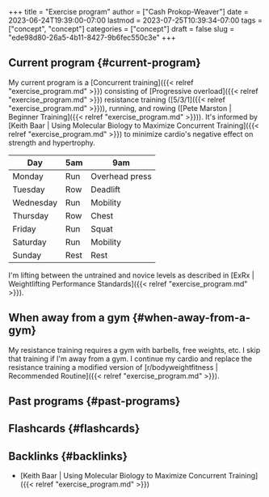 +++
title = "Exercise program"
author = ["Cash Prokop-Weaver"]
date = 2023-06-24T19:39:00-07:00
lastmod = 2023-07-25T10:39:34-07:00
tags = ["concept", "concept"]
categories = ["concept"]
draft = false
slug = "ede98d80-26a5-4b11-8427-9b6fec550c3e"
+++

## Current program {#current-program}

My current program is a [Concurrent training]({{< relref "exercise_program.md" >}}) consisting of [Progressive overload]({{< relref "exercise_program.md" >}}) resistance training ([5/3/1]({{< relref "exercise_program.md" >}})), running, and rowing ([Pete Marston | Beginner Training]({{< relref "exercise_program.md" >}})). It's informed by [Keith Baar | Using Molecular Biology to Maximize Concurrent Training]({{< relref "exercise_program.md" >}}) to minimize cardio's negative effect on strength and hypertrophy.

| Day       | 5am  | 9am            |
|-----------|------|----------------|
| Monday    | Run  | Overhead press |
| Tuesday   | Row  | Deadlift       |
| Wednesday | Run  | Mobility       |
| Thursday  | Row  | Chest          |
| Friday    | Run  | Squat          |
| Saturday  | Run  | Mobility       |
| Sunday    | Rest | Rest           |

I'm lifting between the untrained and novice levels as described in [ExRx | Weightlifting Performance Standards]({{< relref "exercise_program.md" >}}).


## When away from a gym {#when-away-from-a-gym}

My resistance training requires a gym with barbells, free weights, etc. I skip that training if I'm away from a gym. I continue my cardio and replace the resistance training a modified version of [r/bodyweightfitness | Recommended Routine]({{< relref "exercise_program.md" >}}).


## Past programs {#past-programs}


## Flashcards {#flashcards}


## Backlinks {#backlinks}

-   [Keith Baar | Using Molecular Biology to Maximize Concurrent Training]({{< relref "exercise_program.md" >}})
